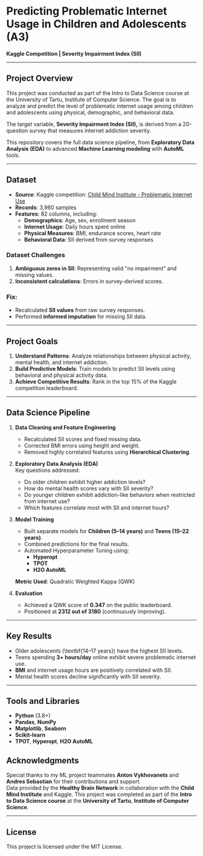 # **Predicting Problematic Internet Usage in Children and Adolescents (A3)**
**Kaggle Competition | Severity Impairment Index (SII)**

---

## **Project Overview**
This project was conducted as part of the Intro to Data Science course at the University of Tartu, Institute of Computer Science. The goal is to analyze and predict the level of problematic internet usage among children and adolescents using physical, demographic, and behavioral data.

The target variable, **Severity Impairment Index (SII),** is derived from a 20-question survey that measures internet addiction severity.

This repository covers the full data science pipeline, from **Exploratory Data Analysis (EDA)** to advanced **Machine Learning modeling** with **AutoML** tools.



---

## **Dataset**
- **Source**: Kaggle competition: [Child Mind Institute - Problematic Internet Use](https://www.kaggle.com/competitions/child-mind-institute-problematic-internet-use/)
- **Records**: 3,960 samples
- **Features**: 82 columns, including:
  - **Demographics**: Age, sex, enrollment season  
  - **Internet Usage**: Daily hours spent online  
  - **Physical Measures**: BMI, endurance scores, heart rate  
  - **Behavioral Data**: SII derived from survey responses  

### Dataset Challenges
1. **Ambiguous zeros in SII**: Representing valid "no impairment" and missing values.  
2. **Inconsistent calculations**: Errors in survey-derived scores.  

### Fix:
- Recalculated **SII values** from raw survey responses.  
- Performed **informed imputation** for missing SII data.  

---

## **Project Goals**
1. **Understand Patterns**: Analyze relationships between physical activity, mental health, and internet addiction.  
2. **Build Predictive Models**: Train models to predict SII levels using behavioral and physical activity data.  
3. **Achieve Competitive Results**: Rank in the top 15% of the Kaggle competition leaderboard.  

---

## **Data Science Pipeline**
1. **Data Cleaning and Feature Engineering**  
   - Recalculated SII scores and fixed missing data.  
   - Corrected BMI errors using height and weight.  
   - Removed highly correlated features using **Hierarchical Clustering**.

2. **Exploratory Data Analysis (EDA)**  
   Key questions addressed:
   - Do older children exhibit higher addiction levels?
   - How do mental health scores vary with SII severity?
   - Do younger children exhibit addiction-like behaviors when restricted from internet use?  
   - Which features correlate most with SII and internet hours?

3. **Model Training**  
   - Built separate models for **Children (5–14 years)** and **Teens (15–22 years)**.  
   - Combined predictions for the final results.  
   - Automated Hyperparameter Tuning using:  
     - **Hyperopt**  
     - **TPOT**  
     - **H2O AutoML**  

   **Metric Used**: Quadratic Weighted Kappa (QWK)

4. **Evaluation**  
   - Achieved a QWK score of **0.347** on the public leaderboard.  
   - Positioned at **2312 out of 3180** (continuously improving).  


---

## **Key Results**
- Older adolescents (\textbf{14–17 years}) have the highest SII levels.  
- Teens spending **3+ hours/day** online exhibit severe problematic internet use.  
- **BMI** and internet usage hours are positively correlated with SII.  
- Mental health scores decline significantly with SII severity.

---

## **Tools and Libraries**
- **Python** (3.8+)
- **Pandas**, **NumPy**
- **Matplotlib**, **Seaborn**
- **Scikit-learn**  
- **TPOT**, **Hyperopt**, **H2O AutoML**  

## **Acknowledgments**
Special thanks to my ML project teammates **Anton Vykhovanets** and **Andres Sebastian** for their contributions and support.  
Data provided by the **Healthy Brain Network** in collaboration with the **Child Mind Institute** and Kaggle.
This project was completed as part of the **Intro to Data Science course** at the **University of Tartu**, **Institute of Computer Science**.

---

## **License**
This project is licensed under the MIT License.  
